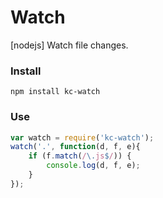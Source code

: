 # Watch
[nodejs] Watch file changes.

### Install
```
npm install kc-watch
```

### Use
```js
var watch = require('kc-watch');
watch('.', function(d, f, e){
    if (f.match(/\.js$/)) {
        console.log(d, f, e);
    }
});
```
